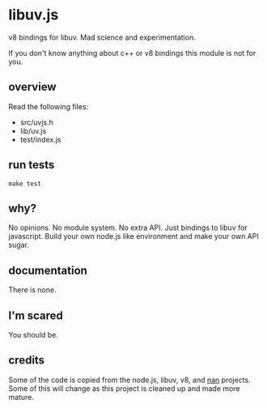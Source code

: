 # libuv.js

v8 bindings for libuv. Mad science and experimentation.

If you don't know anything about c++ or v8 bindings this module is not for you.

## overview

Read the following files:

* src/uvjs.h
* lib/uv.js
* test/index.js

## run tests

```shell
make test
```

## why?

No opinions. No module system. No extra API. Just bindings to libuv for javascript. Build your own node.js like environment and make your own API sugar.

## documentation

There is none.

## I'm scared

You should be.

## credits

Some of the code is copied from the node.js, libuv, v8, and [nan](https://github.com/rvagg/nan) projects. Some of this will change as this project is cleaned up and made more mature.

